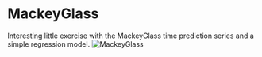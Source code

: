 # MackeyGlass
Interesting little exercise with the MackeyGlass time prediction series and a simple regression model. 
![MackeyGlass](/blob/master/Figure_1.png?raw=true "MackeyGlass")

